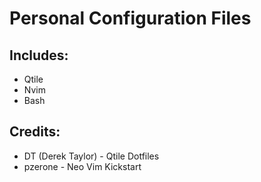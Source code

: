 # Personal Configuration Files
## Includes:
- Qtile
- Nvim
- Bash
## Credits:
- DT (Derek Taylor) - Qtile Dotfiles
- pzerone - Neo Vim Kickstart
